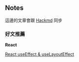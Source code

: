 ## Notes

這邊的文章會跟 [Hackmd](https://hackmd.io/?nav=overview) 同步

### 好文推薦

**React**

[React useEffect & useLayoutEffect](https://blog.bhanuteja.dev/the-lifecycle-of-react-hooks-component)
